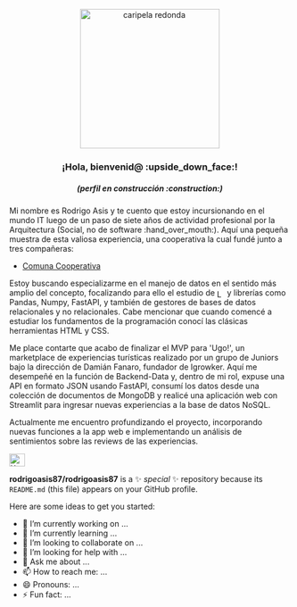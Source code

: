 <p align="center" width="300">
   <img src="https://github.com/rodrigoasis87/rodrigoasis87/assets/73196362/31cce43e-eb47-45e6-808f-69769362835e" alt="caripela redonda" width="250" height="250">
   <h3 align="center">¡Hola, bienvenid@ :upside_down_face:!</h3>
   <h5 align="center">(perfil en construcción :construction:)</h5>
</p>
<p>
   Mi nombre es Rodrigo Asis y te cuento que estoy incursionando en el mundo IT luego de un paso de siete años de actividad profesional por la Arquitectura (Social, no de software :hand_over_mouth:). Aquí una pequeña muestra de esta valiosa experiencia, una cooperativa la cual fundé junto a tres compañeras:
</p>

- [Comuna Cooperativa](https://www.instagram.com/comuna.cooperativa/)

<p>
   Estoy buscando especializarme en el manejo de datos en el sentido más amplio del concepto, focalizando para ello el estudio de <a href="https://www.python.org/"><img src="https://upload.wikimedia.org/wikipedia/commons/1/1f/Python_logo_01.svg" alt="Logo" style="vertical-align: middle; height: 1em;"></a> y librerías como Pandas, Numpy, FastAPI, y también de gestores de bases de datos relacionales y no relacionales. Cabe mencionar que cuando comencé a estudiar los fundamentos de la programación conocí las clásicas herramientas HTML y CSS.  
</p>

<p>
   Me place contarte que acabo de finalizar el MVP para 'Ugo!', un marketplace de experiencias turísticas realizado por un grupo de Juniors bajo la dirección de Damián Fanaro, fundador de Igrowker. Aquí me desempeñé en la función de Backend-Data y, dentro de mi rol, expuse una API en formato JSON usando FastAPI, consumí los datos desde una colección de documentos de MongoDB y realicé una aplicación web con Streamlit para ingresar nuevas experiencias a la base de datos NoSQL. 
</p>

<p>
   Actualmente me encuentro profundizando el proyecto, incorporando nuevas funciones a la app web e implementando un análisis de sentimientos sobre las reviews de las experiencias.
</p>

<p>
  <a href="https://www.linkedin.com/in/rodrigo-asis/" target="blank">
    <img align="center" src="https://upload.wikimedia.org/wikipedia/commons/c/ca/LinkedIn_logo_initials.png" alt="X de Rodrigo Asis" height="23px" width="28px" />
  </a>
</p>



**rodrigoasis87/rodrigoasis87** is a ✨ _special_ ✨ repository because its `README.md` (this file) appears on your GitHub profile.



Here are some ideas to get you started:

- 🔭 I’m currently working on ...
- 🌱 I’m currently learning ...
- 👯 I’m looking to collaborate on ...
- 🤔 I’m looking for help with ...
- 💬 Ask me about ...
- 📫 How to reach me: ...
- 😄 Pronouns: ...
- ⚡ Fun fact: ...

